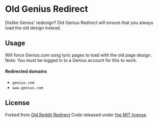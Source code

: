# Old Genius Redirect

Dislike Genius' redesign? Old Genius Redirect will ensure that you always load the old design instead.

## Usage

Will force Genius.com song lyric pages to load with the old page design.
Note: You must be logged in to a Genius account for this to work.

#### Redirected domains

- `genius.com`
- `www.genius.com`

## License

Forked from [Old Reddit Redirect](https://github.com/tom-james-watson/old-reddit-redirect)
Code released under [the MIT license](LICENSE.txt).

